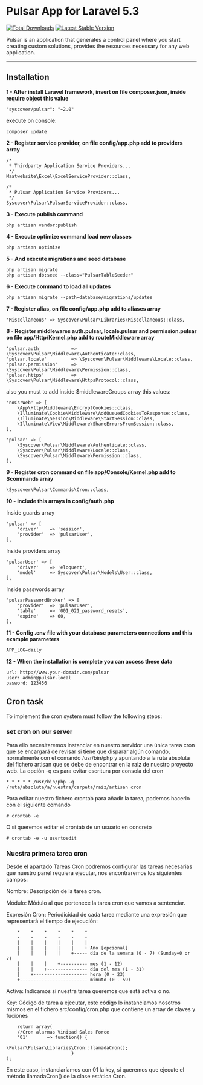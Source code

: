 # Pulsar App for Laravel 5.3

[![Total Downloads](https://poser.pugx.org/syscover/pulsar/downloads)](https://packagist.org/packages/syscover/pulsar)
[![Latest Stable Version](http://img.shields.io/github/release/syscover/pulsar.svg)](https://packagist.org/packages/syscover/pulsar)

Pulsar is an application that generates a control panel where you start creating custom solutions, provides the resources necessary for any web application.

---

## Installation

**1 - After install Laravel framework, insert on file composer.json, inside require object this value**
```
"syscover/pulsar": "~2.0"
```

execute on console:
```
composer update
```

**2 - Register service provider, on file config/app.php add to providers array**
```
/*
 * Thirdparty Application Service Providers...
 */
Maatwebsite\Excel\ExcelServiceProvider::class,

/*
 * Pulsar Application Service Providers...
 */
Syscover\Pulsar\PulsarServiceProvider::class,
```

**3 - Execute publish command**
```
php artisan vendor:publish
```

**4 - Execute optimize command load new classes**
```
php artisan optimize
```

**5 - And execute migrations and seed database**
```
php artisan migrate
php artisan db:seed --class="PulsarTableSeeder"
```

**6 - Execute command to load all updates**
```
php artisan migrate --path=database/migrations/updates
```

**7 - Register alias, on file config/app.php add to aliases array**
```
'Miscellaneous'	=> Syscover\Pulsar\Libraries\Miscellaneous::class,

```

**8 - Register middlewares auth.pulsar, locale.pulsar and permission.pulsar on file app/Http/Kernel.php add to routeMiddleware array**
```
'pulsar.auth' 	        => \Syscover\Pulsar\Middleware\Authenticate::class,
'pulsar.locale'         => \Syscover\Pulsar\Middleware\Locale::class,
'pulsar.permission' 	=> \Syscover\Pulsar\Middleware\Permission::class,
'pulsar.https'          => \Syscover\Pulsar\Middleware\HttpsProtocol::class,

```

also you must to add inside $middlewareGroups array this values:
```
'noCsrWeb' => [
    \App\Http\Middleware\EncryptCookies::class,
    \Illuminate\Cookie\Middleware\AddQueuedCookiesToResponse::class,
    \Illuminate\Session\Middleware\StartSession::class,
    \Illuminate\View\Middleware\ShareErrorsFromSession::class,
],

'pulsar' => [
    \Syscover\Pulsar\Middleware\Authenticate::class,
    \Syscover\Pulsar\Middleware\Locale::class,
    \Syscover\Pulsar\Middleware\Permission::class,
],
```

**9 - Register cron command on file app/Console/Kernel.php add to $commands array**

```
\Syscover\Pulsar\Commands\Cron::class,

```

**10 - include this arrays in config/auth.php**

Inside guards array
```
'pulsar' => [
    'driver'    => 'session',
    'provider'  => 'pulsarUser',
],
```

Inside providers array
```
'pulsarUser' => [
    'driver'    => 'eloquent',
    'model'     => Syscover\Pulsar\Models\User::class,
],
```

Inside passwords array
```
'pulsarPasswordBroker' => [
    'provider'  => 'pulsarUser',
    'table'     => '001_021_password_resets',
    'expire'    => 60,
],
```

**11 - Config .env file with your database parameters connections and this example parameters**
```
APP_LOG=daily
```

**12 - When the installation is complete you can access these data**
```
url: http://www.your-domain.com/pulsar
user: admin@pulsar.local
pasword: 123456
```

## Cron task
To implement the cron system must follow the following steps:


### set cron on our server

Para ello necesitaremos instanciar en nuestro servidor una única tarea cron que se encargará de revisar si tiene que disparar algún comando, normalmente con el comando /usr/bin/php y apuntando 
a la ruta absoluta del fichero artisan que se debe de encontrar en la raiz de nuestro proyecto web.
La opción -q es para evitar escritura por consola del cron

```
* * * * * /usr/bin/php -q /ruta/absoluta/a/nuestra/carpeta/raiz/artisan cron
``` 

Para editar nuestro fichero crontab para añadir la tarea, podemos hacerlo con el siguiente comando
```
# crontab -e
```

O si queremos editar el crontab de un usuario en concreto
```
# crontab -e -u usertoedit
```

### Nuestra primera tarea cron

Desde el apartado Tareas Cron podremos configurar las tareas necesarias que nuestro panel requiera ejecutar, nos encontraremos los siguientes campos:

Nombre: Descripción de la tarea cron.

Módulo: Módulo al que pertenece la tarea cron que vamos a sentenciar.

Expresión Cron: 
Periodicidad de cada tarea mediante una expresión que representará el tiempo de ejecución:

```
    *    *    *    *    *    *
    -    -    -    -    -    -
    |    |    |    |    |    |
    |    |    |    |    |    + Año [opcional]
    |    |    |    |    +----- día de la semana (0 - 7) (Sunday=0 or 7)
    |    |    |    +---------- mes (1 - 12)
    |    |    +--------------- día del mes (1 - 31)
    |    +-------------------- hora (0 - 23)
    +------------------------- minuto (0 - 59)

```

Activa: Indicamos si nuestra tarea queremos que está activa o no.

Key: Código de tarea a ejecutar, este código lo instanciamos nosotros mismos en el fichero src/config/cron.php que contiene un array de claves y fuciones

```
    return array(
    //Cron alarmas Vinipad Sales Force
    '01'       => function() { 
                            \Pulsar\Pulsar\Libraries\Cron::llamadaCron(); 
                        }
);
```
En este caso, instanciaríamos con 01 la key, si queremos que ejecute el método llamadaCron() de la clase estática Cron.